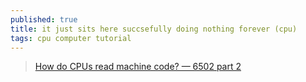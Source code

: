 ```yaml
---
published: true
title: it just sits here succsefully doing nothing forever (cpu)
tags: cpu computer tutorial
---
```

> [How do CPUs read machine code? — 6502 part 2](https://www.youtube.com/watch?v=yl8vPW5hydQ)


